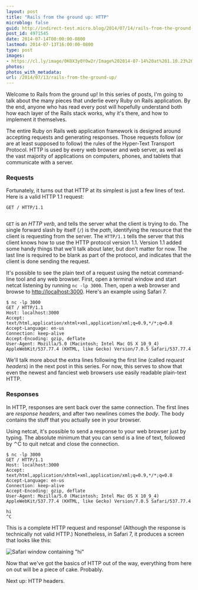 ```yaml
---
layout: post
title: "Rails from the ground up: HTTP"
microblog: false
guid: http://indirect-test.micro.blog/2014/07/14/rails-from-the-ground-up/
post_id: 4971545
date: 2014-07-14T00:00:00-0800
lastmod: 2014-07-13T16:00:00-0800
type: post
images:
- https://cl.ly/image/0K0X3y0Y0w2r/Image%202014-07-14%20at%201.10.23%20AM.png
photos:
photos_with_metadata:
url: /2014/07/13/rails-from-the-ground-up/
---
```

Welcome to Rails from the ground up! In this series of posts, I'm going to talk about the many pieces that underlie every Ruby on Rails application. By the end, anyone who has read every post will hopefully understand both how each layer of the Rails stack works, why it's there, and how to implement it themselves.

The entire Ruby on Rails web application framework is designed around accepting requests and generating responses. Those requests follow (or are at least supposed to follow) the rules of the Hyper-Text Transport Protocol. HTTP is used by every web browser and web server, as well as the vast majority of applications on computers, phones, and tablets that communicate with a server.

### Requests

Fortunately, it turns out that HTTP at its simplest is just a few lines of text. Here is a valid HTTP 1.1 request:

<pre><code>GET / HTTP/1.1
    
</code></pre>

`GET` is an _HTTP verb_, and tells the server what the client is trying to do. The single forward slash by itself (`/`) is the _path_, identifying the resource that the client is requesting from the server. The `HTTP/1.1` tells the server that this client knows how to use the HTTP protocol version 1.1. Version 1.1 added some handy things that we'll talk about later, but don't matter for now. The last line is required to be blank as part of the protocol, and indicates that the client is done sending the request.

It's possible to see the plain text of a request using the netcat command-line tool and any web browser. First, open a terminal window and start netcat listening by running `nc -lp 3000`. Then, open a web browser and browse to [http://localhost:3000](http://localhost:3000). Here's an example using Safari 7.

```
$ nc -lp 3000
GET / HTTP/1.1
Host: localhost:3000
Accept: text/html,application/xhtml+xml,application/xml;q=0.9,*/*;q=0.8
Accept-Language: en-us
Connection: keep-alive
Accept-Encoding: gzip, deflate
User-Agent: Mozilla/5.0 (Macintosh; Intel Mac OS X 10_9_4) AppleWebKit/537.77.4 (KHTML, like Gecko) Version/7.0.5 Safari/537.77.4

```

We'll talk more about the extra lines following the first line (called _request headers_) in the next post in this series. For now, this serves to show that even the newest and fanciest web browsers use easily readable plain-text HTTP.

### Responses

In HTTP, responses are sent back over the same connection. The first lines are _response headers_, and after two newlines comes the _body_. The body contains the stuff that you actually see in your browser.

Using netcat, it's possible to send a response to your web browser just by typing. The absolute minimum that you can send is a line of text, followed by ⌃C to quit netcat and close the connection.

```
$ nc -lp 3000
GET / HTTP/1.1
Host: localhost:3000
Accept: text/html,application/xhtml+xml,application/xml;q=0.9,*/*;q=0.8
Accept-Language: en-us
Connection: keep-alive
Accept-Encoding: gzip, deflate
User-Agent: Mozilla/5.0 (Macintosh; Intel Mac OS X 10_9_4) AppleWebKit/537.77.4 (KHTML, like Gecko) Version/7.0.5 Safari/537.77.4

hi
^C
```

This is a complete HTTP request and response! (Although the response is technically not valid HTTP.) Nonetheless, in Safari 7, it produces a screen that looks like this:

![Safari window containing "hi"](https://cl.ly/image/0K0X3y0Y0w2r/Image%202014-07-14%20at%201.10.23%20AM.png)

Now that we've got the basics of HTTP out of the way, everything from here on out will be a piece of cake. Probably.

Next up: HTTP headers.
